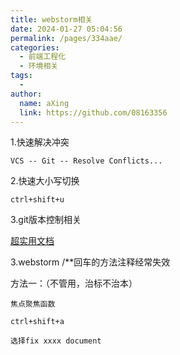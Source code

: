 ```yaml
---
title: webstorm相关
date: 2024-01-27 05:04:56
permalink: /pages/334aae/
categories:
  - 前端工程化
  - 环境相关
tags:
  - 
author: 
  name: aXing
  link: https://github.com/08163356
---
```







1.快速解决冲突

```
VCS -- Git -- Resolve Conflicts...
```

2.快速大小写切换

```
ctrl+shift+u
```

3.git版本控制相关

[超实用文档](https://jetbrains.com.zh.xy2401.com/help/webstorm/resolving-conflicts.html)

3.webstorm /**回车的方法注释经常失效

方法一：（不管用，治标不治本）

```
焦点聚焦函数

ctrl+shift+a

选择fix xxxx document
```

